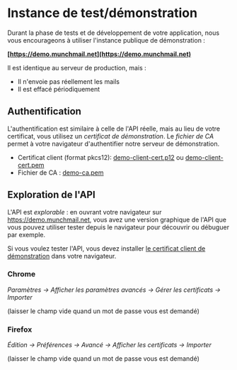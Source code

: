 Instance de test/démonstration
==============================

Durant la phase de tests et de développement de votre application, nous vous
encourageons à utiliser l'instance publique de démonstration :

**[https://demo.munchmail.net](https://demo.munchmail.net)**

Il est identique au serveur de production, mais :

- Il n'envoie pas réellement les mails
- Il est effacé périodiquement

Authentification
----------------

L'authentification est similaire à celle de l'API réelle, mais au lieu de votre
certificat, vous utilisez un *certificat de démonstration*. Le *fichier de CA*
permet à votre navigateur d'authentifier notre serveur de démonstration.

* Certificat client (format pkcs12):
  [demo-client-cert.p12](/files/ssl/demo-client-cert.p12) ou
  [demo-client-cert.pem](/files/ssl/demo-client-cert.pem)
* Fichier de CA : [demo-ca.pem](/files/ssl/demo-ca.pem)


Exploration de l'API
-------------------

L'API est *explorable* : en ouvrant votre navigateur sur
https://demo.munchmail.net, vous avez une version graphique de l'API que vous
pouvez utiliser tester depuis le navigateur pour découvrir ou débuguer par
exemple.

Si vous voulez tester l'API, vous devez installer [le certificat client de
démonstration](/files/ssl/demo-client-cert.p12) dans votre navigateur.

### Chrome

*Paramètres → Afficher les paramètres avancés → Gérer les certificats  →
 Importer*

(laisser le champ vide quand un mot de passe vous est demandé)

### Firefox

*Édition → Préférences → Avancé → Afficher les certificats → Importer*

(laisser le champ vide quand un mot de passe vous est demandé)

